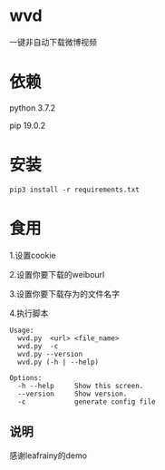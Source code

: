# wvd 

一键非自动下载微博视频

# 依赖
python 3.7.2

pip 19.0.2

# 安装

```
pip3 install -r requirements.txt  
```

# 食用

1.设置cookie

2.设置你要下载的weibourl

3.设置你要下载存为的文件名字

4.执行脚本
```
Usage:
  wvd.py  <url> <file_name> 
  wvd.py  -c  
  wvd.py --version
  wvd.py (-h | --help)

Options:
  -h --help     Show this screen.
  --version     Show version.
  -c            generate config file 

```

## 说明

感谢leafrainy的demo


